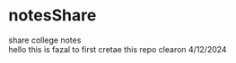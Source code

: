 # notesShare
share college notes 
<br> 
hello this is fazal to first cretae this repo clearon 4/12/2024
